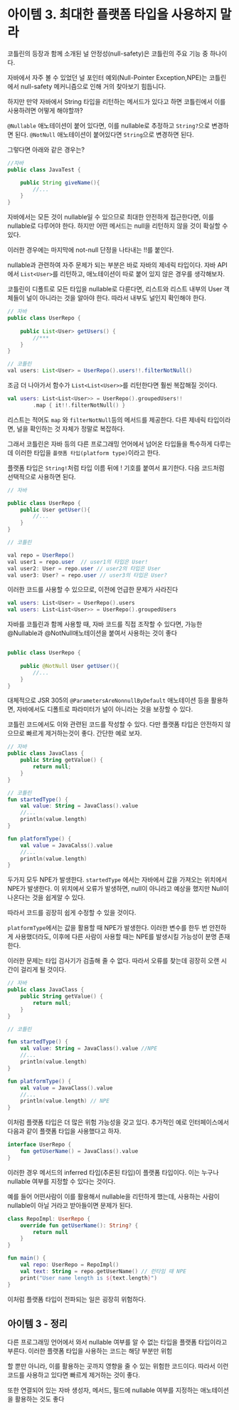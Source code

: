 # 아이템 3. 최대한 플랫폼 타입을 사용하지 말라

코틀린의 등장과 함께 소개된 널 안정성(null-safety)은 코틀린의 주요 기능 중 하나이다.

자바에서 자주 볼 수 있었던 널 포인터 예외(Null-Pointer Exception,NPE)는 코틀린에서 null-safety 메커니즘으로 인해 거의 찾아보기 힘듭니다.

하지만 만약 자바에서 String 타입을 리턴하는 메서드가 있다고 하면 코틀린에서 이를 사용하려면 어떻게 해야할까?

`@Nullable` 애노테이션이 붙어 있다면, 이를 nullable로 추정하고 `String?`으로 변경하면 된다. `@NotNull` 애노테이션이 붙어있다면 `String`으로 변경하면 된다.

그렇다면 아래와 같은 경우는?
```java
//자바
public class JavaTest {

    public String giveName(){
        //...
    }
}
```

자바에서는 모든 것이 nullable일 수 있으므로 최대한 안전하게 접근한다면, 이를 nullable로 다루어야 한다. 하지만 어떤 메서드는 null을 리턴하지 않을 것이 확실할 수 있다.

이러한 경우에는 마지막에 not-null 단정을 나타내는 !!를 붙인다. 

nullable과 관련하여 자주 문제가 되는 부분은 바로 자바의 제네릭 타입이다. 자바 API 에서 `List<User>`를 리턴하고, 애노테이션이 따로 붙어 있지 않은 경우를 생각해보자.

코틀린이 디폴트로 모든 타입을 nullable로 다룬다면, 리스트와 리스트 내부의 User 객체들이 널이 아니라는 것을 알아야 한다. 따라서 내부도 널인지 확인해야 한다.

```java
// 자바
public class UserRepo {
    
    public List<User> getUsers() {
        //***
    }
}

// 코틀린
val users: List<User> = UserRepo().users!!.filterNotNull()
```

조금 더 나아가서 함수가 `List<List<User>>`를 리턴한다면 훨씬 복잡해질 것이다.
```kotlin
val users: List<List<User>> = UserRepo().groupedUsers!!
        .map { it!!.filterNotNull() }
```

리스트는 적어도 `map` 와 `filterNotNull`등의 메서드를 제공한다. 다른 제네릭 타입이라면, 널을 확인하는 것 자체가 정말로 복잡하다.

그래서 코틀린은 자바 등의 다른 프로그래밍 언어에서 넘어온 타입들을 특수하게 다루는데 이러한 타입을 `플랫폼 타입(platform type)`이라고 한다.

플랫폼 타입은 `String!`처럼 타입 이름 뒤에 ! 기호를 붙여서 표기한다.  다음 코드처럼 선택적으로 사용하면 된다.

```java
// 자바

public class UserRepo {
    public User getUser(){
        //...
    }
}

// 코틀린

val repo = UserRepo()
val user1 = repo.user  // user1의 타입은 User!
val user2: User = repo.user // user2의 타입은 User
val user3: User? = repo.user // user3의 타입은 User?
```

이러한 코드를 사용할 수 있으므로, 이전에 언급한 문제가 사라진다
```kotlin
val users: List<User> = UserRepo().users
val users: List<List<User>> = UserRepo().groupedUsers
```

자바를 코틀린과 함께 사용할 때, 자바 코드를 직접 조작할 수 있다면, 가능한 @Nullable과 @NotNull애노테이션을 붙여서 사용하는 것이 좋다

```java

public class UserRepo {
    
    public @NotNull User getUser(){
        //...
    }
}
```

대체적으로 JSR 305의 `@ParametersAreNonnullByDefault` 애노테이션 등을 활용하면, 자바에서도 디폴트로 파라미터가 널이 아니라는 것을 보장할 수 있다.

코틀린 코드에서도 이와 관련된 코드를 작성할 수 있다. 다만 플랫폼 타입은 안전하지 않으므로 빠르게 제거하는것이 좋다. 간단한 예로 보자.

```kotlin
// 자바
public class JavaClass {
    public String getValue() {
        return null;
    }
}

// 코틀린
fun startedType() {
    val value: String = JavaClass().value
    //...
    println(value.length)
}

fun platformType() {
    val value = JavaCalss().value
    //...
    println(value.length)
}
```

두가지 모두 NPE가 발생한다. `startedType` 에서는 자바에서 값을 가져오는 위치에서 NPE가 발생한다. 이 위치에서 오류가 발생하면, null이 아니라고 예상을 했지만 Null이 나온다는 것을 쉽게알 수 있다.

따라서 코드를 굉장히 쉽게 수정할 수 있을 것이다.

`platformType`에서는 값을 활용할 때 NPE가 발생한다. 이러한 변수를 한두 번 안전하게 사용했더라도, 이후에 다른 사람이 사용할 때는 NPE를 발생시킬 가능성이 분명 존재한다.

이러한 문제는 타입 검사기가 검출해 줄 수 없다. 따라서 오류를 찾는데 굉장히 오랜 시간이 걸리게 될 것이다.

```kotlin
// 자바
public class JavaClass {
    public String getValue() {
        return null;
    }
}

// 코틀린

fun startedType() {
    val value: String = JavaClass().value //NPE
    //...
    println(value.length)
}

fun platformType() {
    val value = JavaClass().value
    //...
    println(value.length) // NPE
}
```

이처럼 플랫폼 타입은 더 많은 위험 가능성을 갖고 있다. 추가적인 예로 인터페이스에서 다음과 같이 플랫폼 타입을 사용했다고 하자.
```kotlin
interface UserRepo {
    fun getUserName() = JavaClass().value
}
```

이러한 경우 메서드의 inferred 타입(추론된 타입)이 플랫폼 타입이다. 이는 누구나 nullable 여부를 지정할 수 있다는 것이다.

예를 들어 어떤사람이 이를 활용해서 nullable을 리턴하게 했는데, 사용하는 사람이 nullable이 아닐 거라고 받아들이면 문제가 된다.

```kotlin
class RepoImpl: UserRepo {
    override fun getUserName(): String? {
        return null
    }
}

fun main() {
    val repo: UserRepo = RepoImpl()
    val text: String = repo.getUserName() // 런타임 때 NPE
    print("User name length is ${text.length}")
}

```

이처럼 플랫폼 타입이 전파되는 일은 굉장히 위험하다.

## 아이템 3 - 정리
다른 프로그래밍 언어에서 와서 nullable 여부를 알 수 없는 타입을 플랫폼 타입이라고 부른다. 이러한 플랫폼 타입을 사용하는 코드는 해당 부분만 위험

할 뿐만 아니라, 이를 활용하는 곳까지 영향을 줄 수 있는 위험한 코드이다. 따라서 이런 코드를 사용하고 있다면 빠르게 제거하는 것이 좋다. 

또한 연결되어 있는 자바 생성자, 메서드, 필드에 nullable 여부를 지정하는 애노테이션을 활용하는 것도 좋다